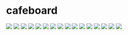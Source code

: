 # cafeboard


 <img src="https://img.shields.io/badge/springboot-6DB33F?style=flat&logo=springboot&logoColor=white"/>
 <img src="https://img.shields.io/badge/springsecurity-6DB33F?style=flat&logo=springsecurity&logoColor=white"/>
 <img src="https://img.shields.io/badge/java-F7DF1E?style=flat&logo=java&logoColor=white"/>
 <img src="https://img.shields.io/badge/intellijidea-000000?style=flat&logo=intellijidea&logoColor=white"/>
 <img src="https://img.shields.io/badge/postgresql-4169E1?style=flat&logo=postgresql&logoColor=white"/>
 <img src="https://img.shields.io/badge/macos-000000?style=flat&logo=macos&logoColor=white"/>
 <img src="https://img.shields.io/badge/mariadb-003545?style=flat&logo=mariadb&logoColor=white"/>
 <img src="https://img.shields.io/badge/filezilla-BF0000?style=flat&logo=filezilla&logoColor=white"/>
 <img src="https://img.shields.io/badge/thymeleaf-005F0F?style=flat&logo=thymeleaf&logoColor=white"/>
 <img src="https://img.shields.io/badge/html5-E34F26?style=flat&logo=html5&logoColor=white"/>
 <img src="https://img.shields.io/badge/css3-1572B6?style=flat&logo=css3&logoColor=white"/>
 <img src="https://img.shields.io/badge/javascript-F7DF1E?style=flat&logo=javascript&logoColor=white"/>
 <img src="https://img.shields.io/badge/jquery-0769AD?style=flat&logo=jquery&logoColor=white"/>
 <img src="https://img.shields.io/badge/bootstrap-7952B3?style=flat&logo=bootstrap&logoColor=white"/>
 <img src="https://img.shields.io/badge/git-F05032?style=flat&logo=git&logoColor=white"/>
 <img src="https://img.shields.io/badge/htmx-0769AD?style=flat&logo=&logoColor=white"/>
 
 
 
